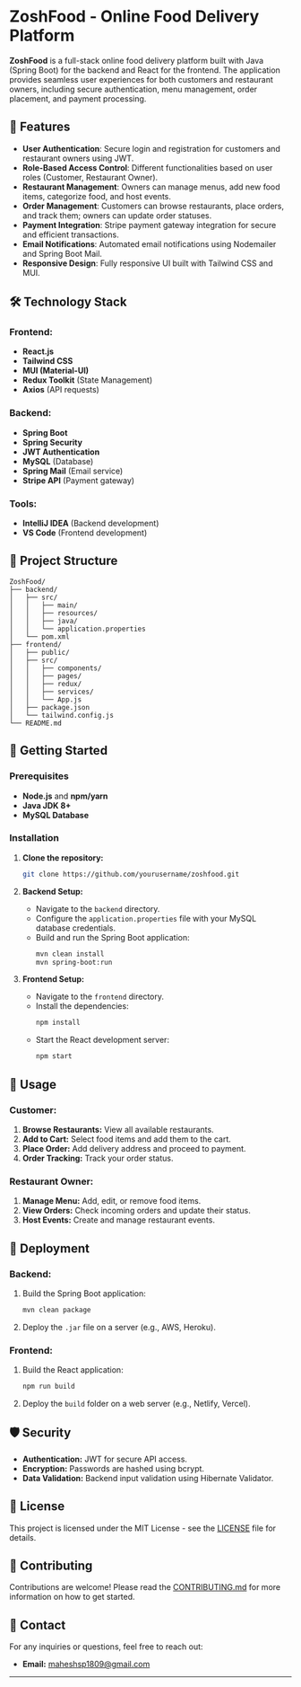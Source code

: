 # ZoshFood - Online Food Delivery Platform

**ZoshFood** is a full-stack online food delivery platform built with Java (Spring Boot) for the backend and React for the frontend. The application provides seamless user experiences for both customers and restaurant owners, including secure authentication, menu management, order placement, and payment processing.

## 🚀 Features

- **User Authentication**: Secure login and registration for customers and restaurant owners using JWT.
- **Role-Based Access Control**: Different functionalities based on user roles (Customer, Restaurant Owner).
- **Restaurant Management**: Owners can manage menus, add new food items, categorize food, and host events.
- **Order Management**: Customers can browse restaurants, place orders, and track them; owners can update order statuses.
- **Payment Integration**: Stripe payment gateway integration for secure and efficient transactions.
- **Email Notifications**: Automated email notifications using Nodemailer and Spring Boot Mail.
- **Responsive Design**: Fully responsive UI built with Tailwind CSS and MUI.

## 🛠️ Technology Stack

### Frontend:

- **React.js**
- **Tailwind CSS**
- **MUI (Material-UI)**
- **Redux Toolkit** (State Management)
- **Axios** (API requests)

### Backend:

- **Spring Boot**
- **Spring Security**
- **JWT Authentication**
- **MySQL** (Database)
- **Spring Mail** (Email service)
- **Stripe API** (Payment gateway)

### Tools:

- **IntelliJ IDEA** (Backend development)
- **VS Code** (Frontend development)

## 📂 Project Structure

```plaintext
ZoshFood/
├── backend/
│   ├── src/
│   │   ├── main/
│   │   ├── resources/
│   │   ├── java/
│   │   └── application.properties
│   └── pom.xml
├── frontend/
│   ├── public/
│   ├── src/
│   │   ├── components/
│   │   ├── pages/
│   │   ├── redux/
│   │   ├── services/
│   │   └── App.js
│   ├── package.json
│   └── tailwind.config.js
└── README.md
```

## 🚀 Getting Started

### Prerequisites

- **Node.js** and **npm/yarn**
- **Java JDK 8+**
- **MySQL Database**

### Installation

1. **Clone the repository:**
   ```bash
   git clone https://github.com/yourusername/zoshfood.git
   ```
2. **Backend Setup:**

   - Navigate to the `backend` directory.
   - Configure the `application.properties` file with your MySQL database credentials.
   - Build and run the Spring Boot application:
     ```bash
     mvn clean install
     mvn spring-boot:run
     ```

3. **Frontend Setup:**
   - Navigate to the `frontend` directory.
   - Install the dependencies:
     ```bash
     npm install
     ```
   - Start the React development server:
     ```bash
     npm start
     ```

## 🔧 Usage

### Customer:

1. **Browse Restaurants:** View all available restaurants.
2. **Add to Cart:** Select food items and add them to the cart.
3. **Place Order:** Add delivery address and proceed to payment.
4. **Order Tracking:** Track your order status.

### Restaurant Owner:

1. **Manage Menu:** Add, edit, or remove food items.
2. **View Orders:** Check incoming orders and update their status.
3. **Host Events:** Create and manage restaurant events.

## 🚀 Deployment

### Backend:

1. Build the Spring Boot application:
   ```bash
   mvn clean package
   ```
2. Deploy the `.jar` file on a server (e.g., AWS, Heroku).

### Frontend:

1. Build the React application:
   ```bash
   npm run build
   ```
2. Deploy the `build` folder on a web server (e.g., Netlify, Vercel).

## 🛡️ Security

- **Authentication:** JWT for secure API access.
- **Encryption:** Passwords are hashed using bcrypt.
- **Data Validation:** Backend input validation using Hibernate Validator.

## 📜 License

This project is licensed under the MIT License - see the [LICENSE](LICENSE) file for details.

## 🤝 Contributing

Contributions are welcome! Please read the [CONTRIBUTING.md](CONTRIBUTING.md) for more information on how to get started.

## 💬 Contact

For any inquiries or questions, feel free to reach out:

- **Email:** maheshsp1809@gmail.com

---
